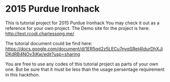 # 2015 Purdue Ironhack
This is tutorial project for 2015 Purdue Ironhack
You may check it out as a reference for your own project. The Demo site for the project is here:
http://test.rcodi.charlessong.me/

The tutorial document could be find here:
https://docs.google.com/document/d/1ER5qd2z5LECu7nyqSRet4IdurDhXJiDKdRB4NOv3iKw/edit?usp=sharing

You are free to use any codes of this tutorial project as parts of your own one. But be sure that it must be less than the usage persentage requirement in this hackthon.


